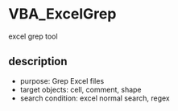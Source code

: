 # VBA_ExcelGrep
excel grep tool

## description
- purpose: Grep Excel files
- target objects: cell, comment, shape
- search condition: excel normal search, regex

